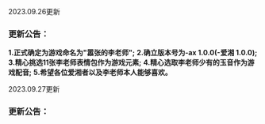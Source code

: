 
2023.09.26更新
### 更新公告：
**1.正式确定为游戏命名为"嚣张的李老师";**
**2.确立版本号为-ax 1.0.0(-爱湘 1.0.0);**
**3.精心挑选11张李老师表情包作为游戏元素;**
**4.精心选取李老师少有的玉音作为游戏配音;**
**5.希望各位爱湘者以及李老师本人能够喜欢。**

2023.09.27更新
### 更新公告：
